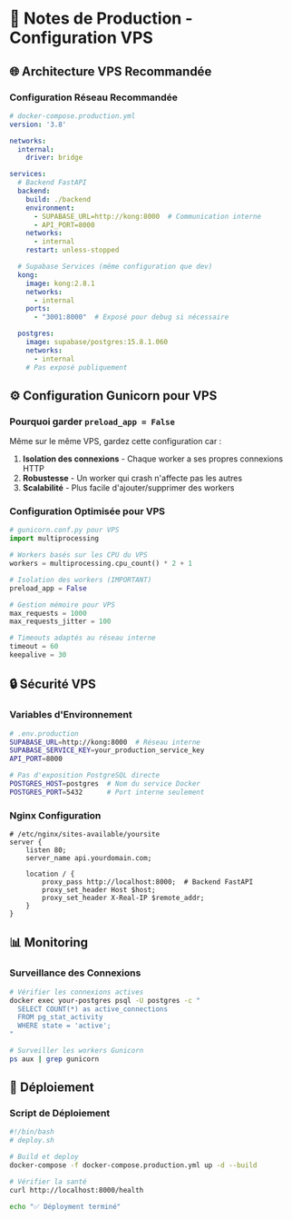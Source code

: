 # 📝 Notes de Production - Configuration VPS

## 🌐 Architecture VPS Recommandée

### Configuration Réseau Recommandée

```yaml
# docker-compose.production.yml
version: '3.8'

networks:
  internal:
    driver: bridge

services:
  # Backend FastAPI
  backend:
    build: ./backend
    environment:
      - SUPABASE_URL=http://kong:8000  # Communication interne
      - API_PORT=8000
    networks:
      - internal
    restart: unless-stopped

  # Supabase Services (même configuration que dev)
  kong:
    image: kong:2.8.1
    networks:
      - internal
    ports:
      - "3001:8000"  # Exposé pour debug si nécessaire

  postgres:
    image: supabase/postgres:15.8.1.060
    networks:
      - internal
    # Pas exposé publiquement
```

## ⚙️ Configuration Gunicorn pour VPS

### Pourquoi garder `preload_app = False`

Même sur le même VPS, gardez cette configuration car :

1. **Isolation des connexions** - Chaque worker a ses propres connexions HTTP
2. **Robustesse** - Un worker qui crash n'affecte pas les autres
3. **Scalabilité** - Plus facile d'ajouter/supprimer des workers

### Configuration Optimisée pour VPS

```python
# gunicorn.conf.py pour VPS
import multiprocessing

# Workers basés sur les CPU du VPS
workers = multiprocessing.cpu_count() * 2 + 1

# Isolation des workers (IMPORTANT)
preload_app = False

# Gestion mémoire pour VPS
max_requests = 1000
max_requests_jitter = 100

# Timeouts adaptés au réseau interne
timeout = 60
keepalive = 30
```

## 🔒 Sécurité VPS

### Variables d'Environnement

```bash
# .env.production
SUPABASE_URL=http://kong:8000  # Réseau interne
SUPABASE_SERVICE_KEY=your_production_service_key
API_PORT=8000

# Pas d'exposition PostgreSQL directe
POSTGRES_HOST=postgres  # Nom du service Docker
POSTGRES_PORT=5432      # Port interne seulement
```

### Nginx Configuration

```nginx
# /etc/nginx/sites-available/yoursite
server {
    listen 80;
    server_name api.yourdomain.com;

    location / {
        proxy_pass http://localhost:8000;  # Backend FastAPI
        proxy_set_header Host $host;
        proxy_set_header X-Real-IP $remote_addr;
    }
}
```

## 📊 Monitoring

### Surveillance des Connexions

```bash
# Vérifier les connexions actives
docker exec your-postgres psql -U postgres -c "
  SELECT COUNT(*) as active_connections 
  FROM pg_stat_activity 
  WHERE state = 'active';
"

# Surveiller les workers Gunicorn
ps aux | grep gunicorn
```

## 🚀 Déploiement

### Script de Déploiement

```bash
#!/bin/bash
# deploy.sh

# Build et deploy
docker-compose -f docker-compose.production.yml up -d --build

# Vérifier la santé
curl http://localhost:8000/health

echo "✅ Déployment terminé"
```
